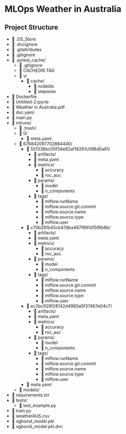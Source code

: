 # MLOps Weather in Australia

## Project Structure

- 📄 .DS_Store
- 📄 .dvcignore
- 📄 .gitattributes
- 📄 .gitignore
- 📂 .pytest_cache/
  - 📄 .gitignore
  - 📄 CACHEDIR.TAG
  - 📂 v/
    - 📂 cache/
      - 📄 nodeids
      - 📄 stepwise
- 📄 Dockerfile
- 📄 Untitled-2.ipynb
- 📄 Weather in Australia.pdf
- 📄 dvc.yaml
- 📄 main.py
- 📂 mlruns/
  - 📂 .trash/
  - 📂 0/
    - 📄 meta.yaml
  - 📂 676842097702884440/
    - 📂 551336bc05f34e92af18261c098d0a81/
      - 📂 artifacts/
      - 📄 meta.yaml
      - 📂 metrics/
        - 📄 accuracy
        - 📄 roc_auc
      - 📂 params/
        - 📄 model
        - 📄 n_components
      - 📂 tags/
        - 📄 mlflow.runName
        - 📄 mlflow.source.git.commit
        - 📄 mlflow.source.name
        - 📄 mlflow.source.type
        - 📄 mlflow.user
    - 📂 c70b281b45cb47dba487f861d15f6b8b/
      - 📂 artifacts/
      - 📄 meta.yaml
      - 📂 metrics/
        - 📄 accuracy
        - 📄 roc_auc
      - 📂 params/
        - 📄 model
        - 📄 n_components
      - 📂 tags/
        - 📄 mlflow.runName
        - 📄 mlflow.source.git.commit
        - 📄 mlflow.source.name
        - 📄 mlflow.source.type
        - 📄 mlflow.user
    - 📂 ec2bc929f28142d4960a5f37467e04c7/
      - 📂 artifacts/
      - 📄 meta.yaml
      - 📂 metrics/
        - 📄 accuracy
        - 📄 roc_auc
      - 📂 params/
        - 📄 model
        - 📄 n_components
      - 📂 tags/
        - 📄 mlflow.runName
        - 📄 mlflow.source.git.commit
        - 📄 mlflow.source.name
        - 📄 mlflow.source.type
        - 📄 mlflow.user
    - 📄 meta.yaml
  - 📂 models/
- 📄 requirements.txt
- 📂 tests/
  - 📄 test_example.py
- 📄 train.py
- 📄 weatherAUS.csv
- 📄 xgboost_model.pkl
- 📄 xgboost_model.pkl.dvc
